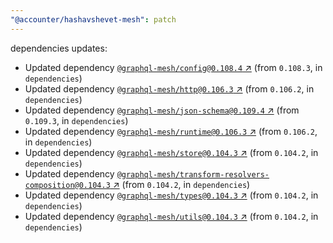 ```yaml
---
"@accounter/hashavshevet-mesh": patch
---
```

dependencies updates:
  - Updated dependency [`@graphql-mesh/config@0.108.4` ↗︎](https://www.npmjs.com/package/@graphql-mesh/config/v/0.108.4) (from `0.108.3`, in `dependencies`)
  - Updated dependency [`@graphql-mesh/http@0.106.3` ↗︎](https://www.npmjs.com/package/@graphql-mesh/http/v/0.106.3) (from `0.106.2`, in `dependencies`)
  - Updated dependency [`@graphql-mesh/json-schema@0.109.4` ↗︎](https://www.npmjs.com/package/@graphql-mesh/json-schema/v/0.109.4) (from `0.109.3`, in `dependencies`)
  - Updated dependency [`@graphql-mesh/runtime@0.106.3` ↗︎](https://www.npmjs.com/package/@graphql-mesh/runtime/v/0.106.3) (from `0.106.2`, in `dependencies`)
  - Updated dependency [`@graphql-mesh/store@0.104.3` ↗︎](https://www.npmjs.com/package/@graphql-mesh/store/v/0.104.3) (from `0.104.2`, in `dependencies`)
  - Updated dependency [`@graphql-mesh/transform-resolvers-composition@0.104.3` ↗︎](https://www.npmjs.com/package/@graphql-mesh/transform-resolvers-composition/v/0.104.3) (from `0.104.2`, in `dependencies`)
  - Updated dependency [`@graphql-mesh/types@0.104.3` ↗︎](https://www.npmjs.com/package/@graphql-mesh/types/v/0.104.3) (from `0.104.2`, in `dependencies`)
  - Updated dependency [`@graphql-mesh/utils@0.104.3` ↗︎](https://www.npmjs.com/package/@graphql-mesh/utils/v/0.104.3) (from `0.104.2`, in `dependencies`)
